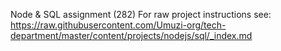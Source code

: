 Node & SQL assignment (282)
For raw project instructions see: https://raw.githubusercontent.com/Umuzi-org/tech-department/master/content/projects/nodejs/sql/_index.md